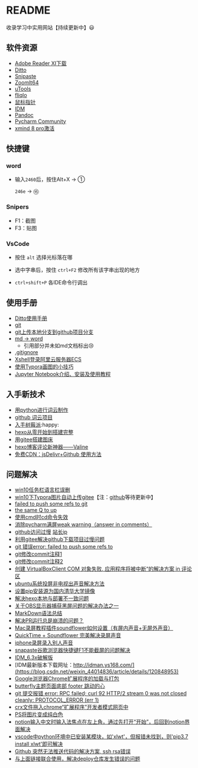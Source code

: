 # README

收录学习中实用网站【持续更新中】:smiley:

## 软件资源

* [Adobe Reader XI下载](http://soft.onlinedown.net/soft/2700.htm)
* [Ditto](./DittoSetup_3_22_20_0.exe)
* [Snipaste](./Snipaste-2.2.1-Beta2-x64.zip)
* [ZoomIt64](./ZoomIt64.exe)
* [uTools](./uTools-0.8.9-beta.exe)
* [fliqlo](./fliqlo_133.zip)
* [鼠标指针](./Bibata鼠标指针套装.rar)
* [IDM](./IDM)
* [Pandoc](https://github.com/jgm/pandoc/releases)
* [Pycharm Community](https://www.jianshu.com/p/eb606812765d)
* [xmind 8 pro激活](https://blog.csdn.net/Rain_xiaolong/article/details/87166653)

## 快捷键

### word

* 输入`2460`后，按住Alt+X $\rightarrow$ ①

   	`246e` $\rightarrow$ ⑮



### Snipers

* F1：截图
* F3：贴图



### VsCode

* 按住 `alt` 选择光标落在哪
* 选中字串后，按住 `ctrl+F2` 修改所有该字串出现的地方

* `ctrl+shift+P` 各IDE命令行调出

## 使用手册

* [Ditto使用手册](https://www.cnblogs.com/f-ck-need-u/p/9796031.html)
* [git](https://blog.csdn.net/zamamiro/article/details/70172900)
* [git上传本地分支到github项目分支](https://blog.csdn.net/qq_27437967/article/details/71189571)
* [md -> word](https://www.jianshu.com/p/a9c9554ab1b0)
   * 引用部分并未如md文档标出:cry:
* [.gitignore](https://www.jianshu.com/p/a09a9b40ad20)
* [Xshell登录阿里云服务器ECS](https://blog.csdn.net/u013894429/article/details/78811823)
* [使用Typora画图的小技巧](https://mp.weixin.qq.com/s/XohN4h6pyUzXo3mH2dUhYQ)
* [Jupyter Notebook介绍、安装及使用教程](https://www.jianshu.com/p/91365f343585)

## 入手新技术
* [用python进行词云制作](https://www.jianshu.com/p/53648f0b93fc)
* [github 词云项目](https://github.com/TommyZihao/zihaowordcloud)
* [入手树莓派]():happy:
* [hexo从零开始到搭建完整](https://www.cnblogs.com/visugar/p/6821777.html)
* [用gitee搭建图床](https://blog.csdn.net/u010654995/article/details/88383995)
* [hexo博客评论新神器——Valine](https://www.jianshu.com/p/6bc6a8977c36)
* [免费CDN：jsDelivr+Github 使用方法](https://blog.csdn.net/qq_36759224/article/details/86936453)


## 问题解决

* [win10任务栏语言栏误删](https://jingyan.baidu.com/article/59a015e3ed1fd2b7948865bc.html)
* [win10下Typora图片自动上传gitee](https://blog.csdn.net/the_power/article/details/104615522)【注：[github](https://github.com/Thobian/typora-plugins-win-img)等待更新中】
* [failed to push some refs to git](https://stackoverflow.com/questions/9794413/failed-to-push-some-refs-to-githeroku-com)
* [the same Q to up](https://stackoverflow.com/questions/24114676/git-error-failed-to-push-some-refs-to)
* [使用cmd时cd命令失效](https://blog.csdn.net/u010603823/article/details/52182679)
* [消除pycharm满屏weak warning（answer in comments）](https://blog.csdn.net/gedongya/article/details/52300135)
* [github访问过慢](https://www.jianshu.com/p/66facbd8926a)
      [站长ip](http://tool.chinaz.com/dns?type=1&host=github.global.ssl.fastly.net&ip=)
* [利用gitee解决github下载项目过慢问题](https://blog.csdn.net/tefuirnever/article/details/99110367)
* [git 错误error: failed to push some refs to](https://blog.csdn.net/winnershili/article/details/78888548)
* [git修改commit注释1](https://blog.csdn.net/kai_zone/article/details/81189411)
* [git修改commit注释2](https://www.jianshu.com/p/098d85a58bf1)
* [创建 VirtualBoxClient COM 对象失败. 应用程序将被中断“的解决方案  in 评论区](https://blog.csdn.net/wangcheeng/article/details/50325517)
* [ubuntu系统投屏非电视出声音解决方法](https://www.linuxidc.com/Linux/2018-01/150486.htm)
* [设置pip安装源为国内清华大学镜像](https://blog.csdn.net/steveliu13/article/details/79294774?utm_medium=distribute.pc_relevant_t0.none-task-blog-BlogCommendFromMachineLearnPai2-1.channel_param&depth_1-utm_source=distribute.pc_relevant_t0.none-task-blog-BlogCommendFromMachineLearnPai2-1.channel_param)
* [解决hexo本地与部署不一致问题](https://blog.csdn.net/GAI159/article/details/105128186)
* [关于OBS显示器捕获黑屏问题的解决办法之一](https://tieba.baidu.com/p/6364329041)
* [MarkDown语法总结](https://www.cnblogs.com/linbudu/p/11367763.html)
* [解决PR运行总是崩溃的问题？](https://jingyan.baidu.com/article/636f38bbec405896b84610b8.html)
* [Mac录屏教程插件soundflower如何设置（有屏内声音+无屏外声音）](https://zhuanlan.zhihu.com/p/104617274)
* [QuickTime + Soundflower 完美解决录屏声音](https://www.jianshu.com/p/db035dad616a)
* [iphone录屏录入别人声音]()
* [snapaste谷歌浏览器快捷键F1不能截屏的问题解决](https://blog.csdn.net/yijiaobani/article/details/99626906)
* [IDM_6.3x破解版](https://www.jianshu.com/p/877a976c98be)
* [IDM最新版本下载网址：http://idman.ys168.com/](https://blog.csdn.net/weixin_44014836/article/details/120848953)
* [Google浏览器Chrome扩展程序的加载与打包](https://blog.csdn.net/weixin_48487999/article/details/107796111)
* [butterfly主题页面底部 footer 跳动的心](https://blog.51cto.com/100Chocolate/2898583)
* [git 提交报错 error: RPC failed; curl 92 HTTP/2 stream 0 was not closed cleanly: PROTOCOL_ERROR (err 1)](https://blog.csdn.net/wjk_along/article/details/104423443)
* [crx文件拖入chrome“扩展程序”开发者模式网页中](https://blog.csdn.net/all_might1/article/details/107220531)
* [PS将图片变成纯白色](https://jingyan.baidu.com/article/4853e1e5004e131909f726c5.html)
* [notion输入中文时输入法焦点在左上角，通过先打开“开始”，后回到notion界面解决](https://github.com/Reamd7/notion-zh_CN/issues/17)
* [vscode中python环境中已安装某模块，如'xlwt'，但报错未找到，则'pip3.7 install xlwt'即可解决](https://blog.csdn.net/qq_33432841/article/details/101108998)
* [Github 突然无法推送代码的解决方案, ssh rsa错误](https://blog.csdn.net/u011520181/article/details/129790944)
* [与上面链接联合使用，解决deploy仓库发生错误的问题](https://blog.csdn.net/qq_43705131/article/details/107965888)
